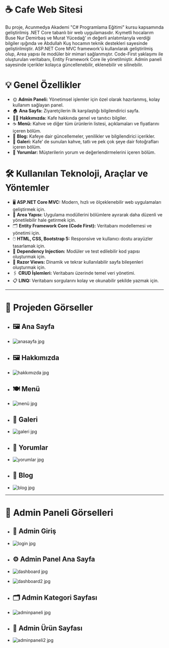 # ☕ Cafe Web Sitesi

Bu proje, Acunmedya Akademi "C# Programlama Eğitimi" kursu kapsamında geliştirilmiş .NET Core tabanlı bir web uygulamasıdır. Kıymetli hocalarım Buse Nur Demirbaş ve Murat Yücedağ' ın değerli anlatımlarıyla verdiği bilgiler ışığında ve Abdullah Kuş hocamın teknik destekleri sayesinde geliştirilmiştir.  ASP.NET Core MVC framework'ü kullanılarak geliştirilmiş olup, Area yapısı ile modüler bir mimari sağlanmıştır. Code-First yaklaşımı ile oluşturulan veritabanı, Entity Framework Core ile yönetilmiştir. Admin paneli sayesinde içerikler kolayca güncellenebilir, eklenebilir ve silinebilir.

# 💡 Genel Özellikler
- 🌞 **Admin Paneli:** Yönetimsel işlemler için özel olarak hazırlanmış, kolay kullanım sağlayan panel.
- 🏠 **Ana Sayfa:** Ziyaretçilerin ilk karşılaştığı bilgilendirici sayfa.
- 👩‍💻 **Hakkımızda:** Kafe hakkında genel ve tanıtıcı bilgiler.
- ☕ **Menü:** Kahve ve diğer tüm ürünlerin listesi, açıklamaları ve fiyatlarını içeren bölüm.
- 📰 **Blog:** Kafeye dair güncellemeler, yenilikler ve bilgilendirici içerikler.
- 📸 **Galeri:** Kafe’ de sunulan kahve, tatlı ve pek çok şeye dair fotoğrafları içeren bölüm.
- 📱 **Yorumlar:** Müşterilerin yorum ve değerlendirmelerini içeren bölüm.

# 🛠 Kullanılan Teknoloji, Araçlar ve Yöntemler
- 🖥️ **ASP.NET Core MVC:** Modern, hızlı ve ölçeklenebilir web uygulamaları geliştirmek için.
- 📁 **Area Yapısı:** Uygulama modüllerini bölümlere ayırarak daha düzenli ve yönetilebilir hale getirmek için.
- 🗂️ **Entity Framework Core (Code First):** Veritabanı modellemesi ve yönetimi için.
- 🖱️ **HTML, CSS, Bootstrap 5:** Responsive ve kullanıcı dostu arayüzler tasarlamak için.
- 🔧 **Dependency Injection:** Modüler ve test edilebilir kod yapısı oluşturmak için.
- 📝 **Razor Views:** Dinamik ve tekrar kullanılabilir sayfa bileşenleri oluşturmak için.
- 🖇️ **CRUD İşlemleri:** Veritabanı üzerinde temel veri yönetimi.
- 📋 **LINQ:** Veritabanı sorgularını kolay ve okunabilir şekilde yazmak için.

---

# 📸 Projeden Görseller

- ## 🖼️ **Ana Sayfa**
- ![anasayfa jpg](https://github.com/user-attachments/assets/adf2fe29-adc3-47de-8d3a-102b22e60213)

- ## 🖼️ **Hakkımızda**
- ![hakkımızda jpg](https://github.com/user-attachments/assets/aaf541ca-6bb6-4c6b-8dc6-49985866ea7c)

- ## 🍽 **Menü**
- ![menü jpg](https://github.com/user-attachments/assets/0a30dee8-a7b9-403a-a3e9-03c096adb3c4)

- ## 📸 **Galeri**
- ![galeri jpg](https://github.com/user-attachments/assets/86a08e17-eb15-4d62-8ff2-067d065ce9a8)

- ## 💬 **Yorumlar**
- ![yorumlar jpg](https://github.com/user-attachments/assets/a3cf9db4-5f94-4608-aee7-6642b765ec09)

- ## 📰 **Blog**
- ![blog jpg](https://github.com/user-attachments/assets/c7b56355-c2f6-420e-9738-bc71f82fd7ff)

---

# 🔐 Admin Paneli Görselleri

- ## 🔑 **Admin Giriş**
- ![login jpg](https://github.com/user-attachments/assets/fd88c7bf-0ba8-4ded-8330-2c7d0ae92447)

- ## ⚙️ **Admin Panel Ana Sayfa**
- ![dashboard jpg](https://github.com/user-attachments/assets/617ff106-af1a-48ae-9f87-652b95d879d2)
- ![dashboard2 jpg](https://github.com/user-attachments/assets/f16364d9-b3f2-4015-b0c0-06e874368b0d)

- ## 🗂 **Admin Kategori Sayfası**
- ![adminpaneli jpg](https://github.com/user-attachments/assets/6a8c6be0-bdbd-4a87-bad5-d39dc5a09c72)

- ## 🍔 **Admin Ürün Sayfası**
- ![adminpaneli2 jpg](https://github.com/user-attachments/assets/58995734-a2a1-482e-b7e0-99fb1f4e47c7)
